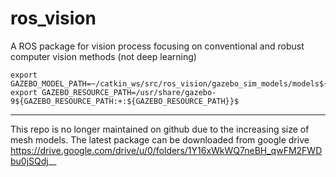 # ros_vision

A ROS package for vision process focusing on conventional and robust computer vision methods (not deep learning)

```
export GAZEBO_MODEL_PATH=~/catkin_ws/src/ros_vision/gazebo_sim_models/models${GAZEBO_MODEL_PATH:+:${GAZEBO_MODEL_PATH}}$
export GAZEBO_RESOURCE_PATH=/usr/share/gazebo-9${GAZEBO_RESOURCE_PATH:+:${GAZEBO_RESOURCE_PATH}}$ 
```
---

This repo is no longer maintained on github due to the increasing size of mesh models. The latest package can be downloaded from google drive https://drive.google.com/drive/u/0/folders/1Y16xWkWQ7neBH_qwFM2FWDbu0jSQdj__
